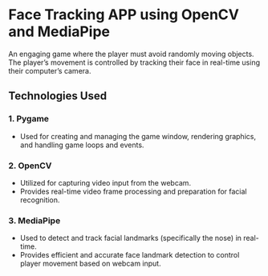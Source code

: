 # Face Tracking APP using OpenCV and MediaPipe

An engaging game where the player must avoid randomly moving objects. The player’s movement is controlled by tracking their face in real-time using their computer’s camera.

## Technologies Used

### 1. **Pygame**

- Used for creating and managing the game window, rendering graphics, and handling game loops and events.

### 2. **OpenCV**

- Utilized for capturing video input from the webcam.
- Provides real-time video frame processing and preparation for facial recognition.

### 3. **MediaPipe**

- Used to detect and track facial landmarks (specifically the nose) in real-time.
- Provides efficient and accurate face landmark detection to control player movement based on webcam input.
